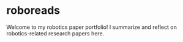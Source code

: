 # roboreads
Welcome to my robotics paper portfolio!   I summarize and reflect on robotics-related research papers here.
